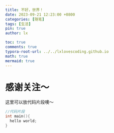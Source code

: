 ```yaml
---
title: 不好，世界！
date: 2023-09-21 12:23:00 +0800
categories: [随笔]
tags: [生活]
pin: true
author: lx

toc: true
comments: true
typora-root-url: ../../lxlovescoding.github.io 
math: true
mermaid: true
---
```


# 感谢关注～ 


这里可以放代码片段噢～
```c++
//代码片段
int main(){
  hello world;
}
```

